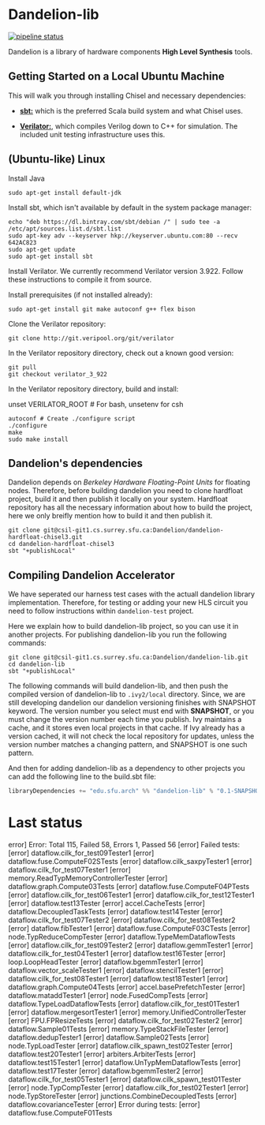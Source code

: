 # Dandelion-lib

[![pipeline status](https://csil-git1.cs.surrey.sfu.ca/Dandelion/dandelion-lib/badges/master/pipeline.svg)](https://csil-git1.cs.surrey.sfu.ca/Dandelion/dandelion-lib/commits/master)


Dandelion is a library of hardware components **High Level Synthesis** tools.

## Getting Started on a Local Ubuntu Machine

This will walk you through installing Chisel and necessary dependencies:

* **[sbt:](https://www.scala-sbt.org/)** which is the preferred Scala build system and what Chisel uses.

* **[Verilator:](https://www.veripool.org/wiki/verilator)**, which compiles Verilog down to C++ for simulation. The included unit testing infrastructure uses this.

## (Ubuntu-like) Linux

Install Java

```
sudo apt-get install default-jdk
```

Install sbt, which isn't available by default in the system package manager:

```
echo "deb https://dl.bintray.com/sbt/debian /" | sudo tee -a /etc/apt/sources.list.d/sbt.list
sudo apt-key adv --keyserver hkp://keyserver.ubuntu.com:80 --recv 642AC823
sudo apt-get update
sudo apt-get install sbt
```

Install Verilator. We currently recommend Verilator version 3.922. Follow these instructions to compile it from source.

Install prerequisites (if not installed already):

```
sudo apt-get install git make autoconf g++ flex bison
```

Clone the Verilator repository:

```
git clone http://git.veripool.org/git/verilator
```
In the Verilator repository directory, check out a known good version:

```
git pull
git checkout verilator_3_922
```

In the Verilator repository directory, build and install:

unset VERILATOR_ROOT # For bash, unsetenv for csh
```
autoconf # Create ./configure script
./configure
make
sudo make install
```


## Dandelion's dependencies
Dandelion depends on _Berkeley Hardware Floating-Point Units_ for floating nodes. Therefore, before building dandelion you need to clone hardfloat project, build it and then publish it locally on your system. Hardfloat repository has all the necessary information about how to build the project, here we only breifly mention how to build it and then publish it.

```
git clone git@csil-git1.cs.surrey.sfu.ca:Dandelion/dandelion-hardfloat-chisel3.git
cd dandelion-hardfloat-chisel3
sbt "+publishLocal"
```

## Compiling Dandelion Accelerator
We have seperated our harness test cases with the actuall dandelion library implementation. Therefore, for testing or adding your new HLS circuit you need to follow instructions within `dandelion-test` project.

Here we explain how to build dandelion-lib project, so you can use it in another projects. For publishing dandelion-lib you run the following commands:

```shell
git clone git@csil-git1.cs.surrey.sfu.ca:Dandelion/dandelion-lib.git
cd dandelion-lib
sbt "+publishLocal"
```

The following commands will build dandelion-lib, and then push the compiled version of dandelion-lib to `.ivy2/local` directory. Since, we are still developing dandelion our dandelion versioning finishes with SNAPSHOT keyword.
The version number you select must end with **SNAPSHOT**, or you must change the version number each time you publish.
Ivy maintains a cache, and it stores even local projects in that cache.
If Ivy already has a version cached, it will not check the local repository for updates, unless the version number matches a changing pattern, and SNAPSHOT is one such pattern.

And then for adding dandelion-lib as a dependency to other projects you can add the following line to the build.sbt file:
```scala
libraryDependencies += "edu.sfu.arch" %% "dandelion-lib" % "0.1-SNAPSHOT"
```

# Last status
error] Error: Total 115, Failed 58, Errors 1, Passed 56
[error] Failed tests:
[error] 	dataflow.cilk_for_test09Tester1
[error] 	dataflow.fuse.ComputeF02STests
[error] 	dataflow.cilk_saxpyTester1
[error] 	dataflow.cilk_for_test07Tester1
[error] 	memory.ReadTypMemoryControllerTester
[error] 	dataflow.graph.Compute03Tests
[error] 	dataflow.fuse.ComputeF04PTests
[error] 	dataflow.cilk_for_test06Tester1
[error] 	dataflow.cilk_for_test12Tester1
[error] 	dataflow.test13Tester
[error] 	accel.CacheTests
[error] 	dataflow.DecoupledTaskTests
[error] 	dataflow.test14Tester
[error] 	dataflow.cilk_for_test07Tester2
[error] 	dataflow.cilk_for_test08Tester2
[error] 	dataflow.fibTester1
[error] 	dataflow.fuse.ComputeF03CTests
[error] 	node.TypReduceCompTester
[error] 	dataflow.TypeMemDataflowTests
[error] 	dataflow.cilk_for_test09Tester2
[error] 	dataflow.gemmTester1
[error] 	dataflow.cilk_for_test04Tester1
[error] 	dataflow.test16Tester
[error] 	loop.LoopHeadTester
[error] 	dataflow.bgemmTester1
[error] 	dataflow.vector_scaleTester1
[error] 	dataflow.stencilTester1
[error] 	dataflow.cilk_for_test08Tester1
[error] 	dataflow.test18Tester1
[error] 	dataflow.graph.Compute04Tests
[error] 	accel.basePrefetchTester
[error] 	dataflow.mataddTester1
[error] 	node.FusedCompTests
[error] 	dataflow.TypeLoadDataflowTests
[error] 	dataflow.cilk_for_test01Tester1
[error] 	dataflow.mergesortTester1
[error] 	memory.UnifiedControllerTester
[error] 	FPU.FPResizeTests
[error] 	dataflow.cilk_for_test02Tester2
[error] 	dataflow.Sample01Tests
[error] 	memory.TypeStackFileTester
[error] 	dataflow.dedupTester1
[error] 	dataflow.Sample02Tests
[error] 	node.TypLoadTester
[error] 	dataflow.cilk_spawn_test02Tester
[error] 	dataflow.test20Tester1
[error] 	arbiters.ArbiterTests
[error] 	dataflow.test15Tester1
[error] 	dataflow.UnTypMemDataflowTests
[error] 	dataflow.test17Tester
[error] 	dataflow.bgemmTester2
[error] 	dataflow.cilk_for_test05Tester1
[error] 	dataflow.cilk_spawn_test01Tester
[error] 	node.TypCompTester
[error] 	dataflow.cilk_for_test02Tester1
[error] 	node.TypStoreTester
[error] 	junctions.CombineDecoupledTests
[error] 	dataflow.covarianceTester
[error] Error during tests:
[error] 	dataflow.fuse.ComputeF01Tests
